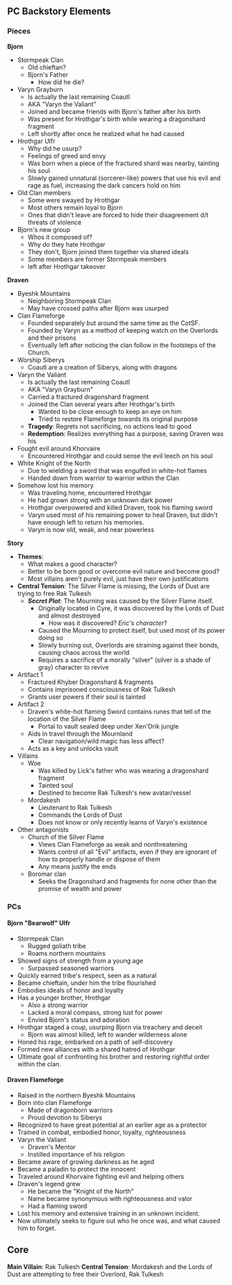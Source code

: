 ## PC Backstory Elements

### Pieces
**Bjorn**
- Stormpeak Clan
	- Old chieftan?
	- Bjorn's Father
		- How did he die?
- Varyn Grayburn
	- Is actually the last remaining Coautl
	- AKA "Varyn the Valiant"
	- Joined and became friends with Bjorn's father after his birth
	- Was present for Hrothgar's birth while wearing a dragonshard fragment
	- Left shortly after once he realized what he had caused
- Hrothgar Ulfr
	- Why did he usurp?
	- Feelings of greed and envy
	- Was born when a piece of the fractured shard was nearby, tainting his soul
	- Slowly gained unnatural (sorcerer-like) powers that use his evil and rage as fuel, increasing the dark cancers hold on him
- Old Clan members
	- Some were swayed by Hrothgar
	- Most others remain loyal to Bjorn
	- Ones that didn't leave are forced to hide their disagreement d/t threats of violence
- Bjorn's new group
	- Whos it composed of?
	- Why do they hate Hrothgar
	- They don't, Bjorn joined them together via shared ideals
	- Some members are former Stormpeak members
	- left after Hrothgar takeover

**Draven**
- Byeshk Mountains
	- Neighboring Stormpeak Clan
	- May have crossed paths after Bjorn was usurped
- Clan Flameforge
	- Founded separately but around the same time as the CotSF.
	- Founded by Varyn as a method of keeping watch on the Overlords and their prisons
	- Eventually left after noticing the clan follow in the footsteps of the Church.
- Worship Siberys 
	- Coautl are a creation of Siberys, along with dragons
- Varyn the Valiant
	- Is actually the last remaining Coautl
	- AKA "Varyn Grayburn"
	- Carried a fractured dragonshard fragment
	- Joined the Clan several years after Hrothgar's birth
		- Wanted to be close enough to keep an eye on him
		- Tried to restore Flameforge towards its original purpose
	- **Tragedy**: Regrets not sacrificing, no actions lead to good
	- **Redemption**: Realizes everything has a purpose, saving Draven was his
- Fought evil around Khorvaire
	- Encountered Hrothgar and could sense the evil leech on his soul
- White Knight of the North
	- Due to wielding a sword that was engulfed in white-hot flames
	- Handed down from warrior to warrior within the Clan
- Somehow lost his memory
	- Was traveling home, encountered Hrothgar
	- He had grown strong with an unknown dark power
	- Hrothgar overpowered and killed Draven, took his flaming sword
	- Varyn used most of his remaining power to heal Draven, but didn't have enough left to return his memories.
	- Varyn is now old, weak, and near powerless

**Story**
- **Themes**: 
	- What makes a good character? 
	- Better to be born good or overcome evil nature and become good?
	- Most villains aren't purely evil, just have their own justifications
- **Central Tension**: The Silver Flame is missing, the Lords of Dust are trying to free Rak Tulkesh
	- ***Secret Plot***: The Mourning was caused by the Silver Flame itself. 
		- Originally located in Cyre, it was discovered by the Lords of Dust and almost destroyed
			- How was it discovered? *Eric's character*?
		- Caused the Mourning to protect itself, but used most of its power doing so
		- Slowly burning out, Overlords are straining against their bonds, causing chaos across the world
		- Requires a sacrifice of a morally "silver" (silver is a shade of gray) character to revive
- Artifact 1
	- Fractured Khyber Dragonshard & fragments
	- Contains imprisoned consciousness of Rak Tulkesh
	- Grants user powers if their soul is tainted
- Artifact 2
	- Draven's white-hot flaming Sword contains runes that tell of the location of the Silver Flame
		- Portal to vault sealed deep under Xen'Drik jungle
	- Aids in travel through the Mournland
		- Clear navigation/wild magic has less affect?
	- Acts as a key and unlocks vault
- Villains
	- Woe
		- Was killed by Lick's father who was wearing a dragonshard fragment
		- Tainted soul
		- Destined to become Rak Tulkesh's new avatar/vessel
	- Mordakesh
		- Lieutenant to Rak Tulkesh
		- Commands the Lords of Dust
		- Does not know or only recently learns of Varyn's existence
- Other antagonists
	- Church of the Silver Flame
		- Views Clan Flameforge as weak and nonthreatening
		- Wants control of all "Evil" artifacts, even if they are ignorant of how to properly handle or dispose of them
		- Any means justify the ends
	- Boromar clan
		- Seeks the Dragonshard and fragments for none other than the promise of wealth and power
### PCs
#### Bjorn "Bearwolf" Ulfr
- Stormpeak Clan
	- Rugged goliath tribe
	- Roams northern mountains
- Showed signs of strength from a young age
	- Surpassed seasoned warriors
- Quickly earned tribe's respect, seen as a natural
- Became chieftain, under him the tribe flourished
- Embodies ideals of honor and loyalty
- Has a younger brother, Hrothgar
	- Also a strong warrior
	- Lacked a moral compass, strong lust for power
	- Envied Bjorn's status and adoration
- Hrothgar staged a coup, usurping Bjorn via treachery and deceit
	- Bjorn was almost killed, left to wander wilderness alone
- Honed his rage, embarked on a path of self-discovery
- Formed new alliances with a shared hatred of Hrothgar
- Ultimate goal of confronting his brother and restoring rightful order within the clan.

#### Draven Flameforge
- Raised in the northern Byeshk Mountains
- Born into clan Flameforge
	- Made of dragonborn warriors
	- Proud devotion to Siberys
- Recognized to have great potential at an earlier age as a protector
- Trained in combat, embodied honor, loyalty, righteousness
- Varyn the Valiant
	- Draven's Mentor
	- Instilled importance of his religion
- Became aware of growing darkness as he aged
- Became a paladin to protect the innocent
- Traveled around Khorvaire fighting evil and helping others
- Draven's legend grew
	- He became the "Knight of the North"
	- Name became synonymous with righteousness and valor
	- Had a flaming sword
- Lost his memory and extensive training in an unknown incident. 
- Now ultimately seeks to figure out who he once was, and what caused him to forget.



## Core
**Main Villain**: Rak Tulkesh
**Central Tension**: Mordakesh and the Lords of Dust are attempting to free their Overlord, Rak Tulkesh
